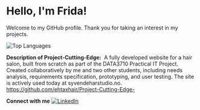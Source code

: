 # Hello, I'm Frida!

Welcome to my GitHub profile. Thank you for taking an interest in my projects.

![Top Languages](https://github-readme-stats.vercel.app/api/top-langs/?username=fridavhaf&layout=compact&theme=dark)

**Description of Project-Cutting-Edge:** 
A fully developed website for a hair salon, built from scratch as part of the DATA3710 Practical IT Project. 
Created collaboratively by me and two other students, including needs analysis, requirements specification, prototyping, and user testing. The site is actively used today at syvendeharstudio.no.
https://github.com/ehtaxhair/Project-Cutting-Edge-

**Connect with me** [![LinkedIn](https://img.shields.io/badge/LinkedIn-0077B5?style=for-the-badge&logo=linkedin&logoColor=white)](https://www.linkedin.com/in/fridavhaf/)
